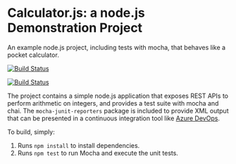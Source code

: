 Calculator.js: a node.js Demonstration Project
==============================================
An example node.js project, including tests with mocha, that behaves like
a pocket calculator.

[![Build Status](https://dev.azure.com/yorkucan/york-azdevops-1/_apis/build/status/yorklyq.atlantis-example?branchName=master)](https://dev.azure.com/yorkucan/york-azdevops-1/_build/latest?definitionId=1&branchName=master)

[![Build Status](https://dev.azure.com/york-az400/integratingexternal_source_control/_apis/build/status/yorklyq.calculator?branchName=master)](https://dev.azure.com/york-az400/integratingexternal_source_control/_build/latest?definitionId=7&branchName=master)

The project contains a simple node.js application that exposes REST APIs
to perform arithmetic on integers, and provides a test suite with mocha
and chai.  The `mocha-junit-reporters` package is included to provide XML
output that can be presented in a continuous integration tool like
[Azure DevOps](https://azure.com/devops).

To build, simply:

1. Runs `npm install` to install dependencies.
2. Runs `npm test` to run Mocha and execute the unit tests.

